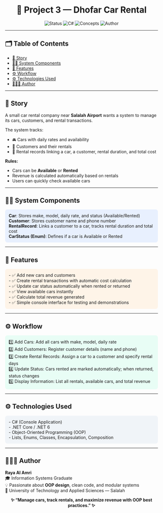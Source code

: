 <h1 align="center">🚗 Project 3 — Dhofar Car Rental</h1>

<p align="center">
  <img src="https://img.shields.io/badge/Status-Completed-success?style=for-the-badge" alt="Status">
  <img src="https://img.shields.io/badge/Language-C%23-blue?style=for-the-badge" alt="C#">
  <img src="https://img.shields.io/badge/Concepts-OOP%2C%20Classes%2C%20Lists%2C%20Enum-lightgrey?style=for-the-badge" alt="Concepts">
  <img src="https://img.shields.io/badge/Author-Raya_Al_Amri-blueviolet?style=for-the-badge" alt="Author">
</p>

---

## 🗂️ Table of Contents
- [📖 Story](#-story)
- [👨‍💻 System Components](#-system-components)
- [🧩 Features](#-features)
- [⚙️ Workflow](#-workflow)
- [⚙️ Technologies Used](#-technologies-used)
- [👩🏻‍💻 Author](#-author)

---

## 📖 Story
A small car rental company near **Salalah Airport** wants a system to manage its cars, customers, and rental transactions.  

The system tracks:
- 🚘 Cars with daily rates and availability  
- 🧑 Customers and their rentals  
- 📄 Rental records linking a car, a customer, rental duration, and total cost  

**Rules:**  
- Cars can be **Available** or **Rented**  
- Revenue is calculated automatically based on rentals  
- Users can quickly check available cars  

---

## 👨‍💻 System Components
<div style="background-color:#e8f0fe; padding:12px; border-radius:8px;">
<b>Car</b>: Stores make, model, daily rate, and status (Available/Rented) <br>
<b>Customer</b>: Stores customer name and phone number <br>
<b>RentalRecord</b>: Links a customer to a car, tracks rental duration and total cost <br>
<b>CarStatus (Enum)</b>: Defines if a car is Available or Rented <br>
</div>

---

## 🧩 Features
<div style="background-color:#fef4e8; padding:12px; border-radius:8px;">
- ✅ Add new cars and customers  <br>
- ✅ Create rental transactions with automatic cost calculation  <br>
- ✅ Update car status automatically when rented or returned  <br>
- ✅ View available cars instantly  <br>
- ✅ Calculate total revenue generated  <br>
- ✅ Simple console interface for testing and demonstrations  
</div>

---

## ⚙️ Workflow
<div style="background-color:#e8fdf5; padding:12px; border-radius:8px;">
1️⃣ Add Cars: Add all cars with make, model, daily rate  <br>
2️⃣ Add Customers: Register customer details (name and phone)<br>  
3️⃣ Create Rental Records: Assign a car to a customer and specify rental days  <br>
4️⃣ Update Status: Cars rented are marked automatically; when returned, status changes  <br>
5️⃣ Display Information: List all rentals, available cars, and total revenue  
</div>

---

## ⚙️ Technologies Used
<div style="background-color:#f0f4f8; padding:12px; border-radius:8px;">
- C# (Console Application)  <br>
- .NET Core / .NET 6 <br>
- Object-Oriented Programming (OOP)  <br>
- Lists, Enums, Classes, Encapsulation, Composition  
</div>

---

## 👩🏻‍💻 Author
**Raya Al Amri**  
🎓 Information Systems Graduate  
💡 Passionate about **OOP design**, clean code, and modular systems  
📍 University of Technology and Applied Sciences — Salalah  

<p align="center">
  <b>✨ “Manage cars, track rentals, and maximize revenue with OOP best practices.” ✨</b>
</p>
